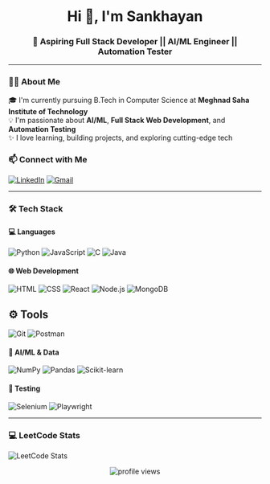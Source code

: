 <h1 align="center">Hi 👋, I'm Sankhayan</h1>
<h3 align="center">🚀 Aspiring Full Stack Developer || AI/ML Engineer || Automation Tester</h3>

---

### 🧑‍💻 About Me

🎓 I'm currently pursuing B.Tech in Computer Science at **Meghnad Saha Institute of Technology**  
💡 I'm passionate about **AI/ML**, **Full Stack Web Development**, and **Automation Testing**  
✨ I love learning, building projects, and exploring cutting-edge tech  

### 📫 Connect with Me

[![LinkedIn](https://img.shields.io/badge/LinkedIn-blue?style=for-the-badge&logo=linkedin)](https://www.linkedin.com/in/sankhayan-sadhukhan-708682303/)
[![Gmail](https://img.shields.io/badge/Email-D14836?style=for-the-badge&logo=gmail&logoColor=white)](mailto:sankhayansadhukhan71@gmail.com)

---

### 🛠️ Tech Stack

#### 💻 Languages
![Python](https://img.shields.io/badge/Python-3776AB?style=for-the-badge&logo=python&logoColor=white)
![JavaScript](https://img.shields.io/badge/JavaScript-F7DF1E?style=for-the-badge&logo=javascript&logoColor=black)
![C](https://img.shields.io/badge/C-00599C?style=for-the-badge&logo=c&logoColor=white)
![Java](https://img.shields.io/badge/Java-007396?style=for-the-badge&logo=openjdk&logoColor=white)

#### 🌐 Web Development
![HTML](https://img.shields.io/badge/HTML5-E34F26?style=for-the-badge&logo=html5&logoColor=white)
![CSS](https://img.shields.io/badge/CSS3-1572B6?style=for-the-badge&logo=css3&logoColor=white)
![React](https://img.shields.io/badge/React-20232A?style=for-the-badge&logo=react&logoColor=61DAFB)
![Node.js](https://img.shields.io/badge/Node.js-339933?style=for-the-badge&logo=nodedotjs&logoColor=white)
![MongoDB](https://img.shields.io/badge/MongoDB-4EA94B?style=for-the-badge&logo=mongodb&logoColor=white)

## ⚙️ Tools
![Git](https://img.shields.io/badge/Git-F05032?style=for-the-badge&logo=git&logoColor=white)
![Postman](https://img.shields.io/badge/Postman-FF6C37?style=for-the-badge&logo=postman&logoColor=white)

#### 🤖 AI/ML & Data
![NumPy](https://img.shields.io/badge/NumPy-013243?style=for-the-badge&logo=numpy&logoColor=white)
![Pandas](https://img.shields.io/badge/Pandas-150458?style=for-the-badge&logo=pandas&logoColor=white)
![Scikit-learn](https://img.shields.io/badge/Scikit--Learn-F7931E?style=for-the-badge&logo=scikit-learn&logoColor=white)

#### 🧪 Testing
![Selenium](https://img.shields.io/badge/Selenium-43B02A?style=for-the-badge&logo=selenium&logoColor=white)
![Playwright](https://img.shields.io/badge/Playwright-45BA63?style=for-the-badge&logo=playwright&logoColor=white)

---

### 💻 LeetCode Stats
![LeetCode Stats](https://leetcard.jacoblin.cool/Sankhayan2004?theme=unicorn&ext=heatmap)


<!-- Optional Visitor Counter -->
<p align="center">
  <img src="https://komarev.com/ghpvc/?username=shankhayon&style=flat-square&color=blue" alt="profile views">
</p>


